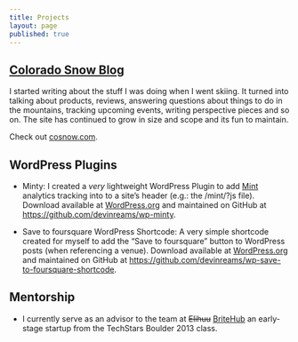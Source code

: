 ```yaml
---
title: Projects
layout: page
published: true
---
```


## [Colorado Snow Blog][1]

I started writing about the stuff I was doing when I went skiing. It turned into talking about products, reviews, answering questions about things to do in the mountains, tracking upcoming events, writing perspective pieces and so on. The site has continued to grow in size and scope and its fun to maintain.

Check out [cosnow.com][1].

## WordPress Plugins

* Minty: I created a *very* lightweight WordPress Plugin to add [Mint][2] analytics tracking into to a site&#8217;s header (e.g.: the /mint/?js file). Download available at [WordPress.org][3] and maintained on GitHub at <https://github.com/devinreams/wp-minty>.

* Save to foursquare WordPress Shortcode: A very simple shortcode created for myself to add the &#8220;Save to foursquare&#8221; button to WordPress posts (when referencing a venue). Download available at [WordPress.org][4] and maintained on GitHub at <https://github.com/devinreams/wp-save-to-foursquare-shortcode>.

## Mentorship

* I currently serve as an advisor to the team at ~~Elihuu~~ [BriteHub][5] an early-stage startup from the TechStars Boulder 2013 class.


 [1]: http://cosnow.com
 [2]: http://haveamint.com
 [3]: http://wordpress.org/extend/plugins/minty/
 [4]: http://wordpress.org/extend/plugins/save-to-foursquare-shortcode/
 [5]: http://britehub.com